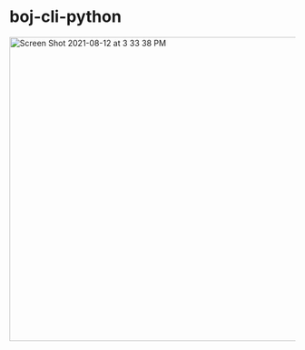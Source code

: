 # boj-cli-python


<img width="535" alt="Screen Shot 2021-08-12 at 3 33 38 PM" src="https://user-images.githubusercontent.com/62214433/129149500-d1dfb8af-1294-459e-9f7f-ae3d958524fc.png">
